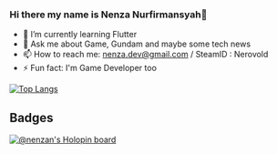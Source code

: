 ### Hi there my name is Nenza Nurfirmansyah👋

- 🌱 I’m currently learning Flutter
- 💬 Ask me about Game, Gundam and maybe some tech news
- 📫 How to reach me: nenza.dev@gmail.com / SteamID : Nerovold
- ⚡ Fun fact: I'm Game Developer too

[![Top Langs](https://github-readme-stats.vercel.app/api/top-langs/?username=nenzan)](https://github.com/anuraghazra/github-readme-stats)

## Badges

[![@nenzan's Holopin board](https://holopin.me/nenzan)](https://holopin.io/@nenzan)
